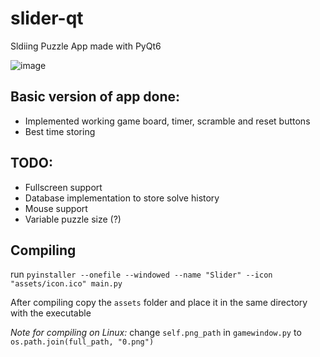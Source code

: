 # slider-qt
Sldiing Puzzle App made with PyQt6

![image](https://user-images.githubusercontent.com/53500251/218300571-df32b708-9cd5-47de-9ff3-02590d7f3c06.png)

## Basic version of app done:
- Implemented working game board, timer, scramble and reset buttons
- Best time storing

## TODO:
- Fullscreen support
- Database implementation to store solve history
- Mouse support
- Variable puzzle size (?)

## Compiling
run `pyinstaller --onefile --windowed --name "Slider" --icon "assets/icon.ico" main.py`

After compiling copy the `assets` folder and place it in the same directory with the executable

*Note for compiling on Linux:* change `self.png_path` in `gamewindow.py` to `os.path.join(full_path, "0.png")`
